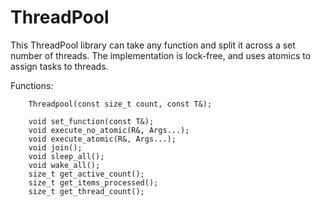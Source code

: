 ThreadPool
==========

This ThreadPool library can take any function and split it across a set number of threads. The implementation is lock-free, and uses atomics
to assign tasks to threads.

Functions:

		Threadpool(const size_t count, const T&);

		void set_function(const T&);
		void execute_no_atomic(R&, Args...);
		void execute_atomic(R&, Args...);
		void join();
		void sleep_all();
		void wake_all();
		size_t get_active_count();
		size_t get_items_processed();
		size_t get_thread_count();
